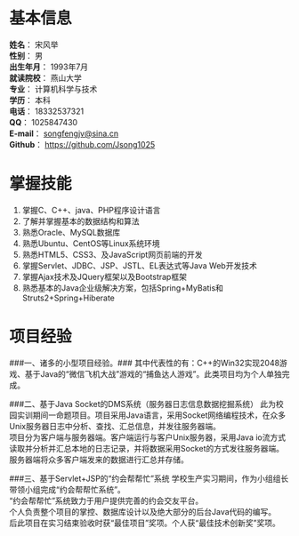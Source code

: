 # 基本信息
**姓名**：  宋风举<br>
**性别**：  男<br>
**出生年月**：  1993年7月<br>
**就读院校**：	燕山大学<br>
**专业**：	计算机科学与技术<br>
**学历**：	本科<br>
**电话**：	18332537321<br>
**QQ**：	1025847430<br>
**E-mail**：	songfengjv@sina.cn<br>
**Github**：	https://github.com/Jsong1025<br>


# 掌握技能
1. 掌握C、C++、java、PHP程序设计语言
2. 了解并掌握基本的数据结构和算法
3. 熟悉Oracle、MySQL数据库
8. 熟悉Ubuntu、CentOS等Linux系统环境
5. 熟悉HTML5、CSS3、及JavaScript网页前端的开发
4. 掌握Servlet、JDBC、JSP、JSTL、EL表达式等Java Web开发技术
6. 掌握Ajax技术及JQuery框架以及Bootstrap框架
7. 熟悉基本的Java企业级解决方案，包括Spring+MyBatis和Struts2+Spring+Hiberate


# 项目经验
###一、诸多的小型项目经验。###
其中代表性的有：C++的Win32实现2048游戏、基于Java的“微信飞机大战”游戏的“捕鱼达人游戏”。此类项目均为个人单独完成。

###二、基于Java Socket的DMS系统（服务器日志信息数据挖掘系统）
此为校园实训期间一命题项目。项目采用Java语言，采用Socket网络编程技术，在众多Unix服务器日志中分析、查找、汇总信息，并发往服务器端。<br>
项目分为客户端与服务器端。客户端运行与客户Unix服务器，采用Java io流方式读取并分析并汇总本地的日志记录，并将数据采用Socket的方式发往服务器端。服务器端将众多客户端发来的数据进行汇总并存储。

###三、基于Servlet+JSP的“约会帮帮忙”系统
学校生产实习期间，作为小组组长带领小组完成“约会帮帮忙系统”。<br>
“约会帮帮忙”系统致力于用户提供完善的约会交友平台。<br>
个人负责整个项目的掌控、数据库设计以及绝大部分的后台Java代码的编写。<br>
后此项目在实习结束验收时获“最佳项目”奖项。个人获“最佳技术创新奖”奖项。
